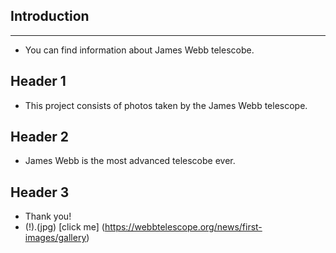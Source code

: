 ## Introduction
-------------------
- You can find information about James Webb telescobe.
## Header 1
- This project consists of photos taken by the James Webb telescope.
## Header 2
- James Webb is the most advanced telescobe ever.
## Header 3
- Thank you!
- (!).(jpg)
[click me] (https://webbtelescope.org/news/first-images/gallery)
